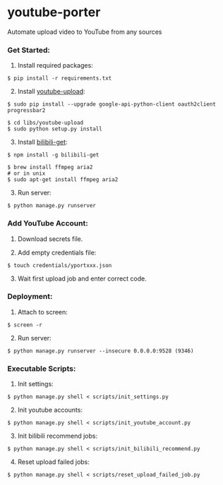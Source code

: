 # youtube-porter
Automate upload video to YouTube from any sources

### Get Started:

1. Install required packages:
```
$ pip install -r requirements.txt
```

2. Install [youtube-upload](https://github.com/tokland/youtube-upload):
```
$ sudo pip install --upgrade google-api-python-client oauth2client progressbar2

$ cd libs/youtube-upload
$ sudo python setup.py install
```

3. Install [bilibili-get](https://github.com/kamikat/bilibili-get):
```
$ npm install -g bilibili-get

$ brew install ffmpeg aria2
# or in unix
$ sudo apt-get install ffmpeg aria2
```

3. Run server:
```
$ python manage.py runserver
```

### Add YouTube Account:

1. Download secrets file.

2. Add empty credentials file:
```
$ touch credentials/yportxxx.json
```

3. Wait first upload job and enter correct code.

### Deployment:

1. Attach to screen:
```
$ screen -r
```

2. Run server:
```
$ python manage.py runserver --insecure 0.0.0.0:9528 (9346)
```

### Executable Scripts:

1. Init settings:
```
$ python manage.py shell < scripts/init_settings.py
```

2. Init youtube accounts:
```
$ python manage.py shell < scripts/init_youtube_account.py
```

3. Init bilibili recommend jobs:
```
$ python manage.py shell < scripts/init_bilibili_recommend.py
```

4. Reset upload failed jobs:
```
$ python manage.py shell < scripts/reset_upload_failed_job.py
```
